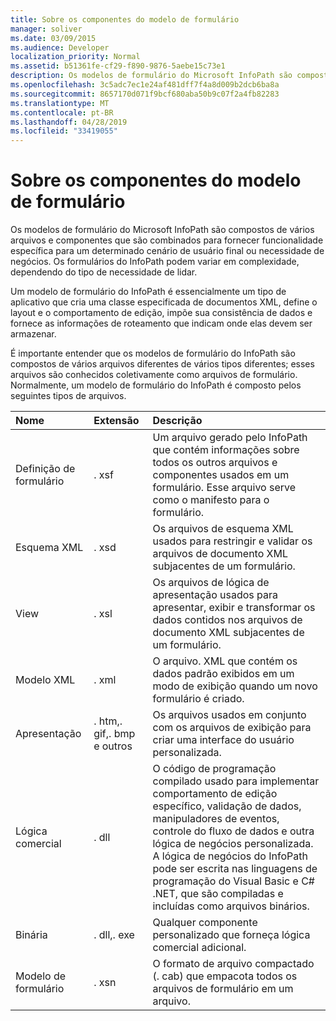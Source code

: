 ```yaml
---
title: Sobre os componentes do modelo de formulário
manager: soliver
ms.date: 03/09/2015
ms.audience: Developer
localization_priority: Normal
ms.assetid: b51361fe-cf29-f890-9876-5aebe15c73e1
description: Os modelos de formulário do Microsoft InfoPath são compostos de vários arquivos e componentes que são combinados para fornecer funcionalidade específica para um determinado cenário de usuário final ou necessidade de negócios. Os formulários do InfoPath podem variar em complexidade, dependendo do tipo de necessidade de lidar.
ms.openlocfilehash: 3c5adc7ec1e24af481dff7f4a8d009b2dcb6ba8a
ms.sourcegitcommit: 8657170d071f9bcf680aba50b9c07f2a4fb82283
ms.translationtype: MT
ms.contentlocale: pt-BR
ms.lasthandoff: 04/28/2019
ms.locfileid: "33419055"
---
```

# <a name="about-form-template-components"></a>Sobre os componentes do modelo de formulário

Os modelos de formulário do Microsoft InfoPath são compostos de vários arquivos e componentes que são combinados para fornecer funcionalidade específica para um determinado cenário de usuário final ou necessidade de negócios. Os formulários do InfoPath podem variar em complexidade, dependendo do tipo de necessidade de lidar.
  
Um modelo de formulário do InfoPath é essencialmente um tipo de aplicativo que cria uma classe especificada de documentos XML, define o layout e o comportamento de edição, impõe sua consistência de dados e fornece as informações de roteamento que indicam onde elas devem ser armazenar.
  
É importante entender que os modelos de formulário do InfoPath são compostos de vários arquivos diferentes de vários tipos diferentes; esses arquivos são conhecidos coletivamente como arquivos de formulário. Normalmente, um modelo de formulário do InfoPath é composto pelos seguintes tipos de arquivos.
  
|**Nome**|**Extensão**|**Descrição**|
|:-----|:-----|:-----|
|Definição de formulário  <br/> |. xsf  <br/> |Um arquivo gerado pelo InfoPath que contém informações sobre todos os outros arquivos e componentes usados em um formulário. Esse arquivo serve como o manifesto para o formulário.  <br/> |
|Esquema XML  <br/> |. xsd  <br/> |Os arquivos de esquema XML usados para restringir e validar os arquivos de documento XML subjacentes de um formulário.  <br/> |
|View  <br/> |. xsl  <br/> |Os arquivos de lógica de apresentação usados para apresentar, exibir e transformar os dados contidos nos arquivos de documento XML subjacentes de um formulário.  <br/> |
|Modelo XML  <br/> |. xml  <br/> |O arquivo. XML que contém os dados padrão exibidos em um modo de exibição quando um novo formulário é criado.  <br/> |
|Apresentação  <br/> |. htm,. gif,. bmp e outros  <br/> |Os arquivos usados em conjunto com os arquivos de exibição para criar uma interface do usuário personalizada.  <br/> |
|Lógica comercial  <br/> |. dll  <br/> |O código de programação compilado usado para implementar comportamento de edição específico, validação de dados, manipuladores de eventos, controle do fluxo de dados e outra lógica de negócios personalizada. A lógica de negócios do InfoPath pode ser escrita nas linguagens de programação do Visual Basic e C# .NET, que são compiladas e incluídas como arquivos binários.  <br/> |
|Binária  <br/> |. dll,. exe  <br/> | Qualquer componente personalizado que forneça lógica comercial adicional.  <br/> |
|Modelo de formulário  <br/> |. xsn  <br/> |O formato de arquivo compactado (. cab) que empacota todos os arquivos de formulário em um arquivo.  <br/> |
   

